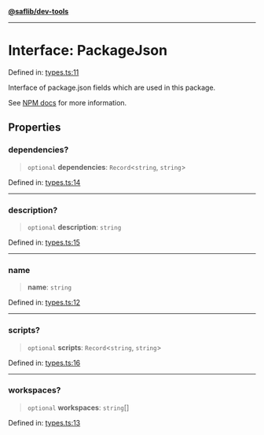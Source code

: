 [**@saflib/dev-tools**](../index.md)

***

# Interface: PackageJson

Defined in: [types.ts:11](https://github.com/sderickson/saflib/blob/276478c779a27118ef6d32479e868a6087fd5f4f/dev-tools/types.ts#L11)

Interface of package.json fields which are used in this package.

See [NPM docs](https://docs.npmjs.com/cli/v10/configuring-npm/package-json)
for more information.

## Properties

### dependencies?

> `optional` **dependencies**: `Record`\<`string`, `string`\>

Defined in: [types.ts:14](https://github.com/sderickson/saflib/blob/276478c779a27118ef6d32479e868a6087fd5f4f/dev-tools/types.ts#L14)

***

### description?

> `optional` **description**: `string`

Defined in: [types.ts:15](https://github.com/sderickson/saflib/blob/276478c779a27118ef6d32479e868a6087fd5f4f/dev-tools/types.ts#L15)

***

### name

> **name**: `string`

Defined in: [types.ts:12](https://github.com/sderickson/saflib/blob/276478c779a27118ef6d32479e868a6087fd5f4f/dev-tools/types.ts#L12)

***

### scripts?

> `optional` **scripts**: `Record`\<`string`, `string`\>

Defined in: [types.ts:16](https://github.com/sderickson/saflib/blob/276478c779a27118ef6d32479e868a6087fd5f4f/dev-tools/types.ts#L16)

***

### workspaces?

> `optional` **workspaces**: `string`[]

Defined in: [types.ts:13](https://github.com/sderickson/saflib/blob/276478c779a27118ef6d32479e868a6087fd5f4f/dev-tools/types.ts#L13)
